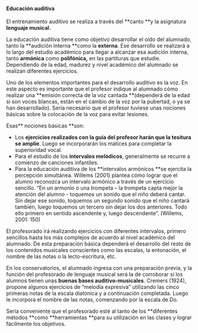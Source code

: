 #### Educación auditiva

El entrenamiento auditivo se realiza  a través del **canto **y la asignatura **lenguaje musical.**

La educación auditiva tiene como objetivo  desarrollar el oído del  alumnado, tanto la **audición interna **como la **externa**. Ese desarrollo se realizará a lo largo del estudio académico para llegar a alcanzar esa audición interna, tanto **armónica** como **polifónica,** en las partituras que estudie. Dependiendo de la edad, madurez y nivel académico del alumnado se realizan diferentes ejercicios.

Uno de los elementos importantes para el desarrollo auditivo es la voz. En este aspecto es importante que el profesor indique al alumnado cómo realizar una **emisión correcta de la voz cantada **\(dependerá de la edad si son voces blancas, están en el cambio  de la voz por la pubertad, o ya se han desarrollado\). Sería necesario que el profesor tuviese unas nociones básicas sobre la colocación de la voz para evitar lesiones.

Esas** nociones básicas **son:

* Los **ejercicios **realizados con la guía del profesor harán que la** tesitura se amplíe**. Luego se incorporarán los matices para completar la superioridad vocal.
* Para el estudio de los **intervalos melódicos**, generalmente se recurre a comienzo de canciones infantiles.
* Para la educación auditiva de los **intervalos armónicos **se ejercita la percepción simultánea. Willems \(2001\)  plantea cómo lograr que el alumno reconozca un intervalo armónico a través de un ejercicio sencillo. “En un armonio o una trompeta – la trompeta capta mejor la atención del alumno -  toquemos un sonido que el niño deberá cantar. Sin dejar ese sonido, toquemos un segundo sonido que el niño cantará también, luego toquemos un tercero sin dejar los dos anteriores. Todo ello primero en sentido ascendente y, luego descendente”. \(Willems, 2001: 150\)

El profesorado irá realizando ejercicios con diferentes intervalos, primero sencillos hasta los más complejos de acuerdo al nivel académico del alumnado. De esta preparación básica dependerá el desarrollo del resto de los contenidos musicales conscientes como las escalas, la entonación, el nombre de las notas o la lecto-escritura, etc.

En los conservatorios, el alumnado ingresa con una preparación previa, y la función del profesorado de lenguaje musical será la de corroborar si los alumnos tienen unas **buenas bases auditivo-musicales**. Cremers \(1924\), propone algunos ejercicios de “melodía expresiva” utilizando las cinco primeras notas de la escala diatónica y a continuación completada. Luego le incorpora el nombre de las notas, comenzando por la escala de Do.

Sería conveniente que el profesorado esté al tanto de los **diferentes métodos **como **herramientas **para su utilización en las clases y lograr fácilmente los objetivos.


